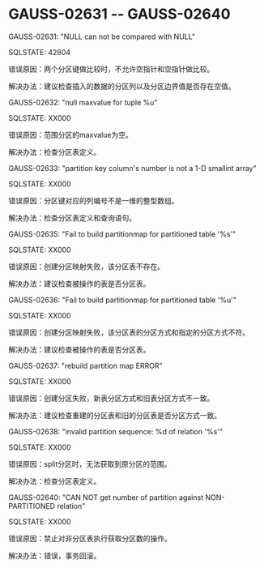 # GAUSS-02631 -- GAUSS-02640

GAUSS-02631: "NULL can not be compared with NULL"

SQLSTATE: 42804

错误原因：两个分区键做比较时，不允许空指针和空指针做比较。

解决办法：建议检查插入的数据的分区列以及分区边界值是否存在空值。

GAUSS-02632: "null maxvalue for tuple %u"

SQLSTATE: XX000

错误原因：范围分区的maxvalue为空。

解决办法：检查分区表定义。

GAUSS-02633: "partition key column's number is not a 1-D smallint array"

SQLSTATE: XX000

错误原因：分区键对应的列编号不是一维的整型数组。

解决办法：检查分区表定义和查询语句。

GAUSS-02635: "Fail to build partitionmap for partitioned table '%s'"

SQLSTATE: XX000

错误原因：创建分区映射失败，该分区表不存在。

解决办法：建议检查被操作的表是否分区表。

GAUSS-02636: "Fail to build partitionmap for partitioned table '%u'"

SQLSTATE: XX000

错误原因：创建分区映射失败，该分区表的分区方式和指定的分区方式不符。

解决办法：建议检查被操作的表是否分区表。

GAUSS-02637: "rebuild partition map ERROR"

SQLSTATE: XX000

错误原因：创建分区失败，新表分区方式和旧表分区方式不一致。

解决办法：建议检查重建的分区表和旧的分区表是否分区方式一致。

GAUSS-02638: "invalid partition sequence: %d of relation '%s'"

SQLSTATE: XX000

错误原因：split分区时，无法获取到原分区的范围。

解决办法：检查分区表定义。

GAUSS-02640: "CAN NOT get number of partition against NON-PARTITIONED relation"

SQLSTATE: XX000

错误原因：禁止对非分区表执行获取分区数的操作。

解决办法：错误，事务回滚。
